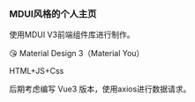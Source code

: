 ### MDUI风格的个人主页
使用MDUI V3前端组件库进行制作。

😘 Material Design 3（Material You）

HTML+JS+Css

后期考虑编写 Vue3 版本，使用axios进行数据请求。
